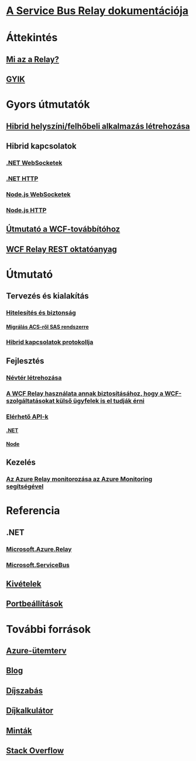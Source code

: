 # [A Service Bus Relay dokumentációja](index.md)

# Áttekintés
## [Mi az a Relay?](relay-what-is-it.md)
## [GYIK](relay-faq.md)

# Gyors útmutatók
## [Hibrid helyszíni/felhőbeli alkalmazás létrehozása](service-bus-dotnet-hybrid-app-using-service-bus-relay.md)
## Hibrid kapcsolatok
### [.NET WebSocketek](relay-hybrid-connections-dotnet-get-started.md)
### [.NET HTTP](relay-hybrid-connections-http-requests-dotnet-get-started.md)
### [Node.js WebSocketek](relay-hybrid-connections-node-get-started.md)
### [Node.js HTTP](relay-hybrid-connections-http-requests-node-get-started.md)
## [Útmutató a WCF-továbbítóhoz](service-bus-relay-tutorial.md)
## [WCF Relay REST oktatóanyag](service-bus-relay-rest-tutorial.md)

# Útmutató
## Tervezés és kialakítás
### [Hitelesítés és biztonság](relay-authentication-and-authorization.md)
#### [Migrálás ACS-ről SAS rendszerre](relay-migrate-acs-sas.md)
### [Hibrid kapcsolatok protokollja](relay-hybrid-connections-protocol.md)
## Fejlesztés
### [Névtér létrehozása](relay-create-namespace-portal.md)
### [A WCF Relay használata annak biztosításához, hogy a WCF-szolgáltatásokat külső ügyfelek is el tudják érni](relay-wcf-dotnet-get-started.md)
### [Elérhető API-k](relay-api-overview.md)
#### [.NET](relay-hybrid-connections-dotnet-api-overview.md)
#### [Node](relay-hybrid-connections-node-ws-api-overview.md)
## Kezelés
### [Az Azure Relay monitorozása az Azure Monitoring segítségével](relay-metrics-azure-monitor.md)

# Referencia
## .NET
### [Microsoft.Azure.Relay](/dotnet/api/microsoft.azure.relay)
### [Microsoft.ServiceBus](/dotnet/api/Microsoft.ServiceBus)
## [Kivételek](relay-exceptions.md)
## [Portbeállítások](relay-port-settings.md)

# További források
## [Azure-ütemterv](https://azure.microsoft.com/roadmap/?category=enterprise-integration)
## [Blog](https://blogs.msdn.microsoft.com/servicebus/)
## [Díjszabás](https://azure.microsoft.com/pricing/details/service-bus/)
## [Díjkalkulátor](https://azure.microsoft.com/pricing/calculator/)
## [Minták](https://github.com/azure/azure-relay/tree/master/samples)
## [Stack Overflow](http://stackoverflow.com/questions/tagged/azure-servicebusrelay)
